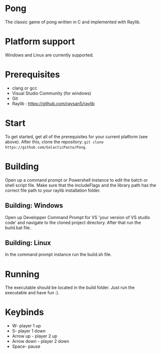 # Pong 

The classic game of pong written in C and implemented with Raylib.

# Platform support

Windows and Linux are currently supported. 

# Prerequisites

- clang or gcc 
- Visual Studio Community (for windows)
- Git 
- Raylib : https://github.com/raysan5/raylib

# Start
To get started, get all of the prerequisites for your current platform (see above). After this, clone the repository: `git clone https://github.com/GalacticPasto/Pong`.

# Building

Open up a command prompt or Powershell instance to edit the batch or shell script file. Make sure that the includeFlags and the library path has the correct file path to your raylib installation folder. 

## Building: Windows
Open up Developper Command Prompt for VS 'your version of VS studio code' and navigate to the cloned project directory. After that run the build.bat file.

## Building: Linux
In the command prompt instance run the build.sh file.

# Running
The executable should be located in the build folder. Just run the executable and have fun :).

# Keybinds
- W- player 1 up 
- S- player 1 down  
- Arrow up - player 2 up 
- Arrow down - player 2 down 
- Space- pause 


